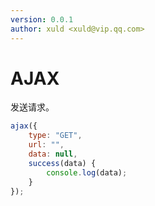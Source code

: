 ```yaml
---
version: 0.0.1
author: xuld <xuld@vip.qq.com>
---
```

# AJAX
发送请求。

```jsx
ajax({
    type: "GET",
    url: "",
    data: null,
    success(data) {
        console.log(data);
    }
});
```
